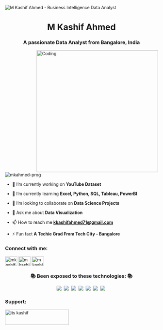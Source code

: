 ![M Kashif Ahmed - Business Intelligence   Data Analyst](https://user-images.githubusercontent.com/73750698/165881079-7dbd5acb-5741-4a93-bf17-803ceeb56af8.png)
<h1 align="center"> M Kashif Ahmed</h1>
<h3 align="center">A passionate Data Analyst from Bangalore, India</h3>
<img align="right" alt="Coding" width="400" src="https://media.giphy.com/media/3oKIPEqDGUULpEU0aQ/giphy.gif">

<p align="left"> <img src="https://komarev.com/ghpvc/?username=mkahmed-prog&label=Profile%20views&color=0e75b6&style=flat" alt="mkahmed-prog" /> </p>

- 🔭 I’m currently working on **YouTube Dataset**

- 🌱 I’m currently learning **Excel, Python, SQL, Tableau, PowerBI**

- 👯 I’m looking to collaborate on **Data Science Projects**

- 💬 Ask me about **Data Visualization**

- 📫 How to reach me **kkashifahmed71@gmail.com**

- ⚡ Fun fact **A Techie Grad From Tech City - Bangalore**

<h3 align="left">Connect with me:</h3>
<p align="left">
<a href="https://twitter.com/mkashifahmed" target="blank"><img align="center" src="https://raw.githubusercontent.com/rahuldkjain/github-profile-readme-generator/master/src/images/icons/Social/twitter.svg" alt="mkashifahmed" height="30" width="40" /></a>
<a href="https://linkedin.com/in/m kashif ahmed" target="blank"><img align="center" src="https://raw.githubusercontent.com/rahuldkjain/github-profile-readme-generator/master/src/images/icons/Social/linked-in-alt.svg" alt="m kashif ahmed" height="30" width="40" /></a>
<a href="https://fb.com/m kashif ahmed" target="blank"><img align="center" src="https://raw.githubusercontent.com/rahuldkjain/github-profile-readme-generator/master/src/images/icons/Social/facebook.svg" alt="m kashif ahmed" height="30" width="40" /></a>
</p>

<h3 align="center">📚 Been exposed to these technologies: 📚</h3>
<p align="center">
  <img src="https://img.shields.io/badge/Python-3766AB?style=flat-square&logo=Python&logoColor=white"/></a>&nbsp 
  <img src="https://img.shields.io/badge/MySQL-005C84?style=flat-square&logo=mysql&logoColor=white"/></a>&nbsp
  <img src="https://img.shields.io/badge/Jupyter-F37626.svg?&style=flat-square&logo=Jupyter&logoColor=white"/></a>&nbsp 
  <img src="https://img.shields.io/badge/Microsoft_Excel-217346?style=flat-square&logo=microsoft-excel&logoColor=white"/></a>&nbsp
  <img src="https://img.shields.io/badge/Tableau-E97627?style=flat-square&logo=Tableau&logoColor=white"/></a>&nbsp
  <img src="https://img.shields.io/badge/GitHub-100000?style=flat-square&logo=github&logoColor=white"/></a>&nbsp 
  <img src="https://img.shields.io/badge/Google%20Analytics-E37400?style=flat-square&logo=google%20analytics&logoColor=white"/></a>&nbsp
</p>

<h3 align="left">Support:</h3>
<p><a href="https://www.buymeacoffee.com/its kashif"> <img align="left" src="https://cdn.buymeacoffee.com/buttons/v2/default-yellow.png" height="50" width="210" alt="its kashif" /></a></p><br><br>

